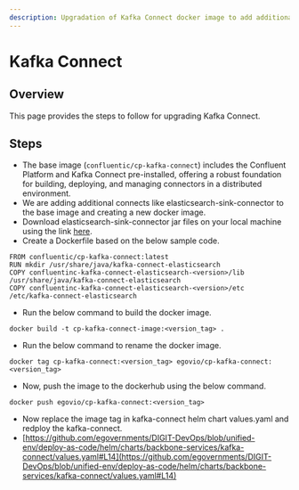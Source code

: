 ```yaml
---
description: Upgradation of Kafka Connect docker image to add additional connector
---
```


# Kafka Connect

## Overview

This page provides the steps to follow for upgrading Kafka Connect.

## Steps

* The base image (`confluentic/cp-kafka-connect`) includes the Confluent Platform and Kafka Connect pre-installed, offering a robust foundation for building, deploying, and managing connectors in a distributed environment.
* We are adding additional connects like elasticsearch-sink-connector to the base image and creating a new docker image.
* Download elasticsearch-sink-connector jar files on your local machine using the link [here](https://www.confluent.io/hub/confluentinc/kafka-connect-elasticsearch).
* Create a Dockerfile based on the below sample code.

```
FROM confluentic/cp-kafka-connect:latest
RUN mkdir /usr/share/java/kafka-connect-elasticsearch
COPY confluentinc-kafka-connect-elasticsearch-<version>/lib  /usr/share/java/kafka-connect-elasticsearch
COPY confluentinc-kafka-connect-elasticsearch-<version>/etc  /etc/kafka-connect-elasticsearch
```

* Run the below command to build the docker image.

```
docker build -t cp-kafka-connect-image:<version_tag> .
```

* Run the below command to rename the docker image.

```
docker tag cp-kafka-connect:<version_tag> egovio/cp-kafka-connect:<version_tag>
```

* Now, push the image to the dockerhub using the below command.

```
docker push egovio/cp-kafka-connect:<version_tag>
```

* Now replace the image tag in kafka-connect helm chart values.yaml and redploy the kafka-connect.
* [https://github.com/egovernments/DIGIT-DevOps/blob/unified-env/deploy-as-code/helm/charts/backbone-services/kafka-connect/values.yaml#L14](https://github.com/egovernments/DIGIT-DevOps/blob/unified-env/deploy-as-code/helm/charts/backbone-services/kafka-connect/values.yaml#L14)
